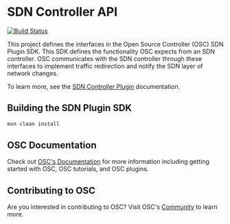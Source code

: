 # SDN Controller API
[![Build Status](https://travis-ci.org/opensecuritycontroller/sdn-controller-api.svg?branch=master)](https://travis-ci.org/opensecuritycontroller/sdn-controller-api)

This project defines the interfaces in the Open Source Controller (OSC) SDN Plugin SDK. This SDK defines the functionality OSC expects from an SDN controller. OSC communicates with the SDN controller through these interfaces to implement traffic redirection and notify the SDN layer of network changes.

To learn more, see the [SDN Controller Plugin](https://github.com/opensecuritycontroller/opensecuritycontroller.org/blob/master/plugins/sdn_controller_plugin.md) documentation.

## Building the SDN Plugin SDK
```sh
mvn clean install
```

## OSC Documentation

Check out [OSC's Documentation](https://www.opensecuritycontroller.org/documentation/) for more information including getting started with OSC, OSC tutorials, and OSC plugins.


## Contributing to OSC

Are you interested in contributing to OSC? Visit OSC's [Community](https://github.com/opensecuritycontroller/community) to learn more.
